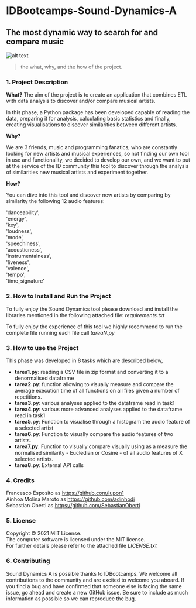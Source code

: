 # IDBootcamps-Sound-Dynamics-A
## The most dynamic way to search for and compare music

![alt text](https://www.solofondos.com/wp-content/uploads/2016/04/Music-HD-Wallpapers-10.jpg)



> the what, why, and the how of the project.



### 1. Project Description


**What?**
The aim of the project is to create an application that combines ETL with data analysis to discover and/or compare musical artists.

In this phase, a Python package has been developed capable of reading the data, preparing it for analysis, calculating basic statistics and finally, creating visualisations to discover similarities between different artists.


**Why?**

We are 3 friends, music and programming fanatics, who are constantly looking for new artists and musical experiences, so not finding our own tool in use and functionality, we decided to develop our own, and we want to put at the service of the ID community this tool to discover through the analysis of similarities new musical artists and experiment together.


**How?**

You can dive into this tool and discover new artists by comparing by similarity the following 12 audio features: 

'danceability',  
'energy',  
'key',  
'loudness',  
'mode',  
'speechiness',  
'acousticness',  
'instrumentalness',  
'liveness',  
'valence',  
'tempo',  
'time_signature'  


### 2. How to Install and Run the Project

To fully enjoy the Sound Dynamics tool please download and install the libraries mentioned in the following attached file: _requirements.txt_ 

To fully enjoy the experience of this tool we highly recommend to run the complete file running  each file call _tareaN.py_ 


### 3. How to use the Project

This phase was developed in 8 tasks which are described below,

- **tarea1.py**: reading a CSV file in zip format and converting it to a denormalised dataframe
- **tarea2.py**: function allowing to visually measure and compare the average execution time of all functions on all files given a number of repetitions.
- **tarea3.py**: various analyses applied to the dataframe read in task1
- **tarea4.py**: various more advanced analyses applied to the dataframe read in task1
- **tarea5.py**: Function to visualise through a histogram the audio feature of a selected artist
- **tarea6.py**: Function to visually compare the audio features of two artists.
- **tarea7.py**: Function to visually compare visually using as a measure the normalised similarity - Eucledian or Cosine - of all audio features of X selected artists.
- **tarea8.py**: External API calls


### 4. Credits

Francesco Esposito as https://github.com/lupon1  
Ainhoa Molina Maroto as https://github.com/adinhodi  
Sebastian Oberti as https://github.com/SebastianOberti  


### 5. License

Copyright © 2021 MIT License.  
The computer software is licensed under the MIT license.  
For further details please refer to the attached file _LICENSE.txt_  


### 6. Contributing

Sound Dynamics A is possible thanks to IDBootcamps. We welcome all contributions to the community and are excited to welcome you aboard.
If you find a bug and have confirmed that someone else is facing the same issue, go ahead and create a new GitHub issue. Be sure to include as much information as possible so we can reproduce the bug.